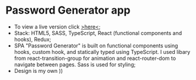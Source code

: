 # Password Generator app
* To view a live version click [>here<](https://lytvyntsiv.github.io/react_password_generator/);
* Stack: HTML5, SASS, TypeScript, React (functional components and hooks), Redux;
* SPA "Password Generator" is built on functional components using hooks, custom hook, and statically typed using TypeScript. I used libary from react-transition-group for animation and react-router-dom to navigate between pages. Sass is used for styling;
* Design is my own ))
